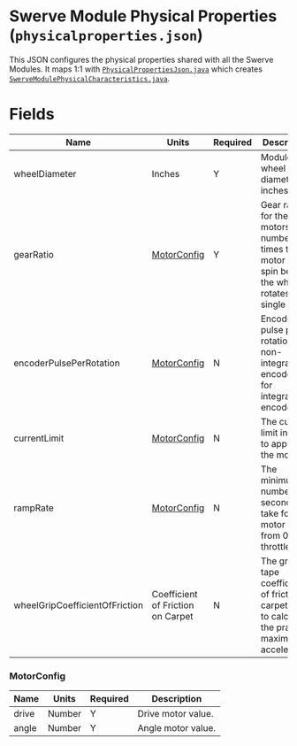 # Swerve Module Physical Properties (`physicalproperties.json`)

This JSON configures the physical properties shared with all the Swerve Modules. It maps 1:1
with [`PhysicalPropertiesJson.java`](../../src/main/java/frc/robot/subsystems/swervedrive/swervelib/parser/json/PhysicalPropertiesJson.java)
which creates
[`SwerveModulePhysicalCharacteristics.java`](../../src/main/java/frc/robot/subsystems/swervedrive/swervelib/parser/SwerveModulePhysicalCharacteristics.java).

# Fields

| Name                           | Units                             | Required | Description                                                                                              |
|--------------------------------|-----------------------------------|----------|----------------------------------------------------------------------------------------------------------|
| wheelDiameter                  | Inches                            | Y        | Module wheel diameters in inches.                                                                        |
| gearRatio                      | [MotorConfig](#MotorConfig)       | Y        | Gear ratio for the motors, number of times the motor has to spin before the wheel rotates a single time. |
| encoderPulsePerRotation        | [MotorConfig](#MotorConfig)       | N        | Encoder pulse per rotation for non-integrated encoders. 1 for integrated encoders.                       |
| currentLimit                   | [MotorConfig](#MotorConfig)       | N        | The current limit in AMPs to apply to the motors.                                                        |
| rampRate                       | [MotorConfig](#MotorConfig)       | N        | The minimum number of seconds to take for the motor to go from 0 to full throttle.                       |
| wheelGripCoefficientOfFriction | Coefficient of Friction on Carpet | N        | The grip tape coefficient of friction on carpet. Used to calculate the practical maximum acceleration.   |

### MotorConfig

| Name  | Units  | Required | Description        |
|-------|--------|----------|--------------------|
| drive | Number | Y        | Drive motor value. |
| angle | Number | Y        | Angle motor value. |
